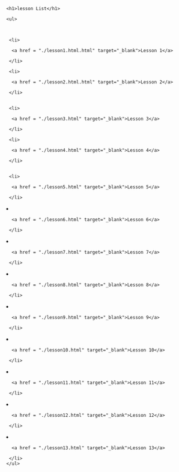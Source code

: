 
<html>
  <body>


    <h1>lesson List</h1>

    <ul>



     <li>

      <a href = "./lesson1.html.html" target="_blank">Lesson 1</a>

     </li>

     <li>

      <a href = "./lesson2.html.html" target="_blank">Lesson 2</a>

     </li>


     <li>

      <a href = "./lesson3.html" target="_blank">Lesson 3</a>

     </li>

     <li>

      <a href = "./lesson4.html" target="_blank">Lesson 4</a>

     </li>

      
     <li>

      <a href = "./lesson5.html" target="_blank">Lesson 5</a>

     </li>


<li>

      <a href = "./lesson6.html" target="_blank">Lesson 6</a>

     </li>
<li>

      <a href = "./lesson7.html" target="_blank">Lesson 7</a>

     </li>
<li>

      <a href = "./lesson8.html" target="_blank">Lesson 8</a>

     </li>

<li>

      <a href = "./lesson9.html" target="_blank">Lesson 9</a>

     </li>
<li>

      <a href = "./lesson10.html" target="_blank">Lesson 10</a>

     </li>
<li>

      <a href = "./lesson11.html" target="_blank">Lesson 11</a>

     </li>
<li>

      <a href = "./lesson12.html" target="_blank">Lesson 12</a>

     </li>
<li>

      <a href = "./lesson13.html" target="_blank">Lesson 13</a>

     </li>
    </ul>


         

   

  </body>
</html>
